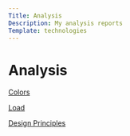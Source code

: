 ```yaml
---
Title: Analysis
Description: My analysis reports
Template: technologies
---
```


Analysis
==========

[Colors](analysis/01_colors)

[Load](analysis/02_load)

[Design Principles](analysis/03_design_principles)

